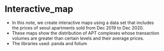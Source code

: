 # Interactive_map

* In this note, we create interactive maps using a data set that includes the prices of seoul apartments sold from Dec 2019 to Dec 2020.
* These maps show the distribution of APT complexes whose transaction volumes are greater than certain levels and their average prices.
* The libraries used: panda and folium
